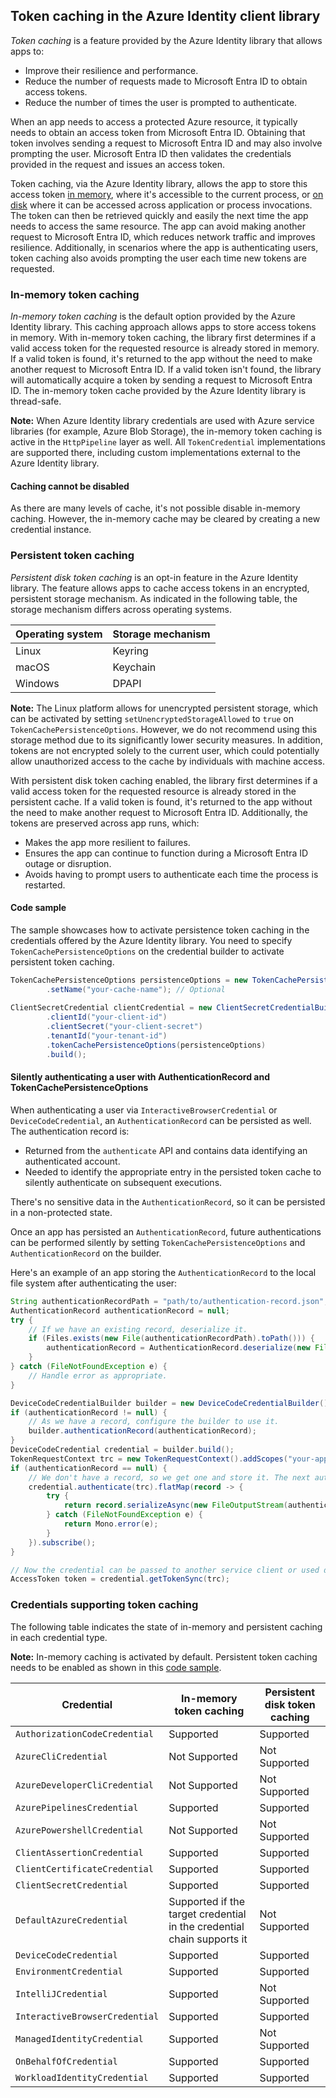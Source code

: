 ## Token caching in the Azure Identity client library

*Token caching* is a feature provided by the Azure Identity library that allows apps to:

- Improve their resilience and performance.
- Reduce the number of requests made to Microsoft Entra ID to obtain access tokens.
- Reduce the number of times the user is prompted to authenticate.

When an app needs to access a protected Azure resource, it typically needs to obtain an access token from Microsoft Entra ID. Obtaining that token involves sending a request to Microsoft Entra ID and may also involve prompting the user. Microsoft Entra ID then validates the credentials provided in the request and issues an access token.

Token caching, via the Azure Identity library, allows the app to store this access token [in memory](#in-memory-token-caching), where it's accessible to the current process, or [on disk](#persistent-token-caching) where it can be accessed across application or process invocations. The token can then be retrieved quickly and easily the next time the app needs to access the same resource. The app can avoid making another request to Microsoft Entra ID, which reduces network traffic and improves resilience. Additionally, in scenarios where the app is authenticating users, token caching also avoids prompting the user each time new tokens are requested.

### In-memory token caching

*In-memory token caching* is the default option provided by the Azure Identity library. This caching approach allows apps to store access tokens in memory. With in-memory token caching, the library first determines if a valid access token for the requested resource is already stored in memory. If a valid token is found, it's returned to the app without the need to make another request to Microsoft Entra ID. If a valid token isn't found, the library will automatically acquire a token by sending a request to Microsoft Entra ID. The in-memory token cache provided by the Azure Identity library is thread-safe.

**Note:** When Azure Identity library credentials are used with Azure service libraries (for example, Azure Blob Storage), the in-memory token caching is active in the `HttpPipeline` layer as well. All `TokenCredential` implementations are supported there, including custom implementations external to the Azure Identity library.

#### Caching cannot be disabled

As there are many levels of cache, it's not possible disable in-memory caching. However, the in-memory cache may be cleared by creating a new credential instance.

### Persistent token caching

*Persistent disk token caching* is an opt-in feature in the Azure Identity library. The feature allows apps to cache access tokens in an encrypted, persistent storage mechanism. As indicated in the following table, the storage mechanism differs across operating systems.

| Operating system | Storage mechanism |
|------------------|-------------------|
| Linux            | Keyring           |
| macOS            | Keychain          |
| Windows          | DPAPI             |

**Note:** The Linux platform allows for unencrypted persistent storage, which can be activated by setting `setUnencryptedStorageAllowed` to `true` on `TokenCachePersistenceOptions`. However, we do not recommend using this storage method due to its significantly lower security measures. In addition, tokens are not encrypted solely to the current user, which could potentially allow unauthorized access to the cache by individuals with machine access.

With persistent disk token caching enabled, the library first determines if a valid access token for the requested resource is already stored in the persistent cache. If a valid token is found, it's returned to the app without the need to make another request to Microsoft Entra ID. Additionally, the tokens are preserved across app runs, which:

- Makes the app more resilient to failures.
- Ensures the app can continue to function during a Microsoft Entra ID outage or disruption.
- Avoids having to prompt users to authenticate each time the process is restarted.

#### Code sample

The sample showcases how to activate persistence token caching in the credentials offered by the Azure Identity library. You need to specify `TokenCachePersistenceOptions` on the credential builder to activate persistent token caching.

```java 
TokenCachePersistenceOptions persistenceOptions = new TokenCachePersistenceOptions()
        .setName("your-cache-name"); // Optional
        
ClientSecretCredential clientCredential = new ClientSecretCredentialBuilder()
        .clientId("your-client-id")
        .clientSecret("your-client-secret")
        .tenantId("your-tenant-id")
        .tokenCachePersistenceOptions(persistenceOptions)
        .build();
```

#### Silently authenticating a user with AuthenticationRecord and TokenCachePersistenceOptions
When authenticating a user via `InteractiveBrowserCredential` or `DeviceCodeCredential`, an `AuthenticationRecord` can be persisted as well. The authentication record is:

- Returned from the `authenticate` API and contains data identifying an authenticated account.
- Needed to identify the appropriate entry in the persisted token cache to silently authenticate on subsequent executions.

There's no sensitive data in the `AuthenticationRecord`, so it can be persisted in a non-protected state.

Once an app has persisted an `AuthenticationRecord`, future authentications can be performed silently by setting `TokenCachePersistenceOptions` and `AuthenticationRecord` on the builder.

Here's an example of an app storing the `AuthenticationRecord` to the local file system after authenticating the user:

```java com.azure.identity.silentauthentication
String authenticationRecordPath = "path/to/authentication-record.json";
AuthenticationRecord authenticationRecord = null;
try {
    // If we have an existing record, deserialize it.
    if (Files.exists(new File(authenticationRecordPath).toPath())) {
        authenticationRecord = AuthenticationRecord.deserialize(new FileInputStream(authenticationRecordPath));
    }
} catch (FileNotFoundException e) {
    // Handle error as appropriate.
}

DeviceCodeCredentialBuilder builder = new DeviceCodeCredentialBuilder().clientId(clientId).tenantId(tenantId);
if (authenticationRecord != null) {
    // As we have a record, configure the builder to use it.
    builder.authenticationRecord(authenticationRecord);
}
DeviceCodeCredential credential = builder.build();
TokenRequestContext trc = new TokenRequestContext().addScopes("your-appropriate-scope");
if (authenticationRecord == null) {
    // We don't have a record, so we get one and store it. The next authentication will use it.
    credential.authenticate(trc).flatMap(record -> {
        try {
            return record.serializeAsync(new FileOutputStream(authenticationRecordPath));
        } catch (FileNotFoundException e) {
            return Mono.error(e);
        }
    }).subscribe();
}

// Now the credential can be passed to another service client or used directly.
AccessToken token = credential.getTokenSync(trc);

```

### Credentials supporting token caching

The following table indicates the state of in-memory and persistent caching in each credential type.

**Note:** In-memory caching is activated by default. Persistent token caching needs to be enabled as shown in this [code sample](#code-sample).

| Credential                     | In-memory token caching                                                 | Persistent disk token caching |
|--------------------------------|-------------------------------------------------------------------------|-------------------------------|
| `AuthorizationCodeCredential`  | Supported                                                               | Supported                     |
| `AzureCliCredential`           | Not Supported                                                           | Not Supported                 |
| `AzureDeveloperCliCredential`  | Not Supported                                                           | Not Supported                 |
| `AzurePipelinesCredential`     | Supported                                                               | Supported                     | 
| `AzurePowershellCredential`    | Not Supported                                                           | Not Supported                 |
| `ClientAssertionCredential`    | Supported                                                               | Supported                     |
| `ClientCertificateCredential`  | Supported                                                               | Supported                     |
| `ClientSecretCredential`       | Supported                                                               | Supported                     |
| `DefaultAzureCredential`       | Supported if the target credential in the credential chain supports it  | Not Supported                 |
| `DeviceCodeCredential`         | Supported                                                               | Supported                     |
| `EnvironmentCredential`        | Supported                                                               | Supported                     |
| `IntelliJCredential`           | Supported                                                               | Not Supported                 |
| `InteractiveBrowserCredential` | Supported                                                               | Supported                     |
| `ManagedIdentityCredential`    | Supported                                                               | Not Supported                 |
| `OnBehalfOfCredential`         | Supported                                                               | Supported                     |
| `WorkloadIdentityCredential`   | Supported                                                               | Supported                     |
